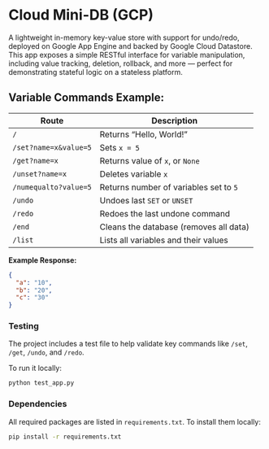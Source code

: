 # Cloud Mini-DB (GCP)
A lightweight in-memory key-value store with support for undo/redo, deployed on Google App Engine and backed by Google Cloud Datastore.
This app exposes a simple RESTful interface for variable manipulation, including value tracking, deletion, rollback, and more — perfect for demonstrating stateful logic on a stateless platform.


## Variable Commands Example:

| Route                 | Description                             |
|-----------------------|-----------------------------------------|
| `/`                   | Returns “Hello, World!”                 |
| `/set?name=x&value=5` | Sets `x = 5`                            |
| `/get?name=x`         | Returns value of `x`, or `None`         |
| `/unset?name=x`       | Deletes variable `x`                    |
| `/numequalto?value=5` | Returns number of variables set to `5`  |
| `/undo`               | Undoes last `SET` or `UNSET`            |
| `/redo`               | Redoes the last undone command          |
| `/end`                | Cleans the database (removes all data)  |
| `/list`               | Lists all variables and their values    |

**Example Response:**
```json
{
  "a": "10",
  "b": "20",
  "c": "30"
}
```
### Testing

The project includes a test file to help validate key commands like `/set`, `/get`, `/undo`, and `/redo`.

To run it locally:

```bash
python test_app.py
```

### Dependencies

All required packages are listed in `requirements.txt`. To install them locally:

```bash
pip install -r requirements.txt
```
